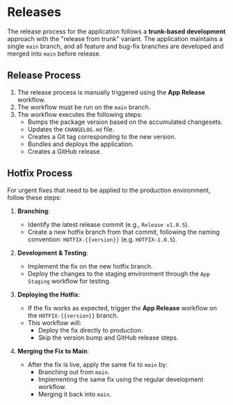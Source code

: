 # Releases

The release process for the application follows a **trunk-based development** approach with the "release from trunk"
variant. The application maintains a single `main` branch, and all feature and bug-fix branches are developed and merged
into `main` before release.

## Release Process

1. The release process is manually triggered using the **App Release** workflow.
2. The workflow must be run on the `main` branch.
3. The workflow executes the following steps:
    - Bumps the package version based on the accumulated changesets.
    - Updates the `CHANGELOG.md` file.
    - Creates a Git tag corresponding to the new version.
    - Bundles and deploys the application.
    - Creates a GitHub release.

## Hotfix Process

For urgent fixes that need to be applied to the production environment, follow these steps:

1. **Branching**:

    - Identify the latest release commit (e.g., `Release v1.0.5`).
    - Create a new hotfix branch from that commit, following the naming convention: `HOTFIX-{{version}}` (e.g.
      `HOTFIX-1.0.5`).

2. **Development & Testing**:

    - Implement the fix on the new hotfix branch.
    - Deploy the changes to the staging environment through the `App Staging` workflow for testing.

3. **Deploying the Hotfix**:

    - If the fix works as expected, trigger the **App Release** workflow on the `HOTFIX-{{version}}` branch.
    - This workflow will:
        - Deploy the fix directly to production.
        - Skip the version bump and GitHub release steps.

4. **Merging the Fix to Main**:
    - After the fix is live, apply the same fix to `main` by:
        - Branching out from `main`.
        - Implementing the same fix using the regular development workflow.
        - Merging it back into `main`.
